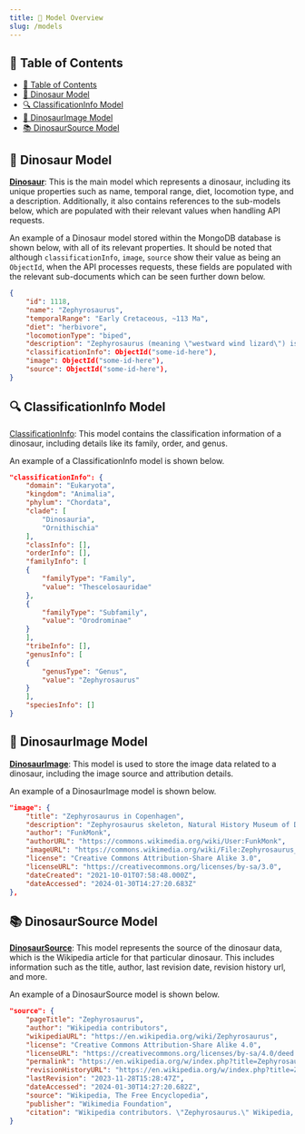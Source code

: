 ```yaml
---
title: 🧩 Model Overview
slug: /models
---
```


## 📖 Table of Contents

-   [📖 Table of Contents](#-table-of-contents)
-   [🦖 Dinosaur Model](#-dinosaur-model)
-   [🔍 ClassificationInfo Model](#-classificationinfo-model)
-   [📸 DinosaurImage Model](#-dinosaurimage-model)
-   [📚 DinosaurSource Model](#-dinosaursource-model)

## 🦖 Dinosaur Model

[**Dinosaur**](https://github.com/vikiru/restasaurus/blob/main/app/models/Dinosaur.js): This is the main model which represents a dinosaur, including its unique properties such as name, temporal range, diet, locomotion type, and a description. Additionally, it also contains references to the sub-models below, which are populated with their relevant values when handling API requests.

An example of a Dinosaur model stored within the MongoDB database is shown below, with all of its relevant properties. It should
be noted that although `classificationInfo`, `image`, `source` show their value as being an `ObjectId`, when the API processes
requests, these fields are populated with the relevant sub-documents which can be seen further down below.

```json
{
    "id": 1118,
    "name": "Zephyrosaurus",
    "temporalRange": "Early Cretaceous, ~113 Ma",
    "diet": "herbivore",
    "locomotionType": "biped",
    "description": "Zephyrosaurus (meaning \"westward wind lizard\") is a genus of orodromine ornithischian dinosaur. It is based on a partial skull and postcranial fragments discovered in the Aptian-Albian-age Lower Cretaceous Cloverly Formation of Carbon County, Montana, USA.  New remains are under description, and tracks from Maryland and Virginia, also in the US, have been attributed to animals similar to Zephyrosaurus. It lived approximately 113 mya.",
    "classificationInfo": ObjectId("some-id-here"),
    "image": ObjectId("some-id-here"),
    "source": ObjectId("some-id-here"),
}
```

## 🔍 ClassificationInfo Model

[ClassificationInfo](https://github.com/vikiru/restasaurus/blob/main/app/models/ClassificationInfo.js/): This model contains the classification information of a dinosaur, including details like its family, order, and genus.

An example of a ClassificationInfo model is shown below.

```json
"classificationInfo": {
    "domain": "Eukaryota",
    "kingdom": "Animalia",
    "phylum": "Chordata",
    "clade": [
        "Dinosauria",
        "Ornithischia"
    ],
    "classInfo": [],
    "orderInfo": [],
    "familyInfo": [
    {
        "familyType": "Family",
        "value": "Thescelosauridae"
    },
    {
        "familyType": "Subfamily",
        "value": "Orodrominae"
    }
    ],
    "tribeInfo": [],
    "genusInfo": [
    {
        "genusType": "Genus",
        "value": "Zephyrosaurus"
    }
    ],
    "speciesInfo": []
}
```

## 📸 DinosaurImage Model

[**DinosaurImage**](https://github.com/vikiru/restasaurus/blob/main/app/models/DinosaurImage.js): This model is used to store the image data related to a dinosaur, including the image source and attribution details.

An example of a DinosaurImage model is shown below.

```json
"image": {
    "title": "Zephyrosaurus in Copenhagen",
    "description": "Zephyrosaurus skeleton, Natural History Museum of Denmark, Copenhagen.",
    "author": "FunkMonk",
    "authorURL": "https://commons.wikimedia.org/wiki/User:FunkMonk",
    "imageURL": "https://commons.wikimedia.org/wiki/File:Zephyrosaurus_in_Copenhagen.jpg",
    "license": "Creative Commons Attribution-Share Alike 3.0",
    "licenseURL": "https://creativecommons.org/licenses/by-sa/3.0",
    "dateCreated": "2021-10-01T07:58:48.000Z",
    "dateAccessed": "2024-01-30T14:27:20.683Z"
},
```

## 📚 DinosaurSource Model

[**DinosaurSource**](https://github.com/vikiru/restasaurus/blob/main/app/models/DinosaurSource.js): This model represents the source of the dinosaur data, which is the Wikipedia article for that particular dinosaur. This includes information such as the title, author, last revision date, revision history url, and more.

An example of a DinosaurSource model is shown below.

```json
"source": {
    "pageTitle": "Zephyrosaurus",
    "author": "Wikipedia contributors",
    "wikipediaURL": "https://en.wikipedia.org/wiki/Zephyrosaurus",
    "license": "Creative Commons Attribution-Share Alike 4.0",
    "licenseURL": "https://creativecommons.org/licenses/by-sa/4.0/deed.en",
    "permalink": "https://en.wikipedia.org/w/index.php?title=Zephyrosaurus&oldid=1187326953",
    "revisionHistoryURL": "https://en.wikipedia.org/w/index.php?title=Zephyrosaurus&action=history",
    "lastRevision": "2023-11-28T15:28:47Z",
    "dateAccessed": "2024-01-30T14:27:20.682Z",
    "source": "Wikipedia, The Free Encyclopedia",
    "publisher": "Wikimedia Foundation",
    "citation": "Wikipedia contributors. \"Zephyrosaurus.\" Wikipedia, The Free Encyclopedia. Wikimedia Foundation, 28 Nov 2023. Web. 30 Jan 2024."
}
```
